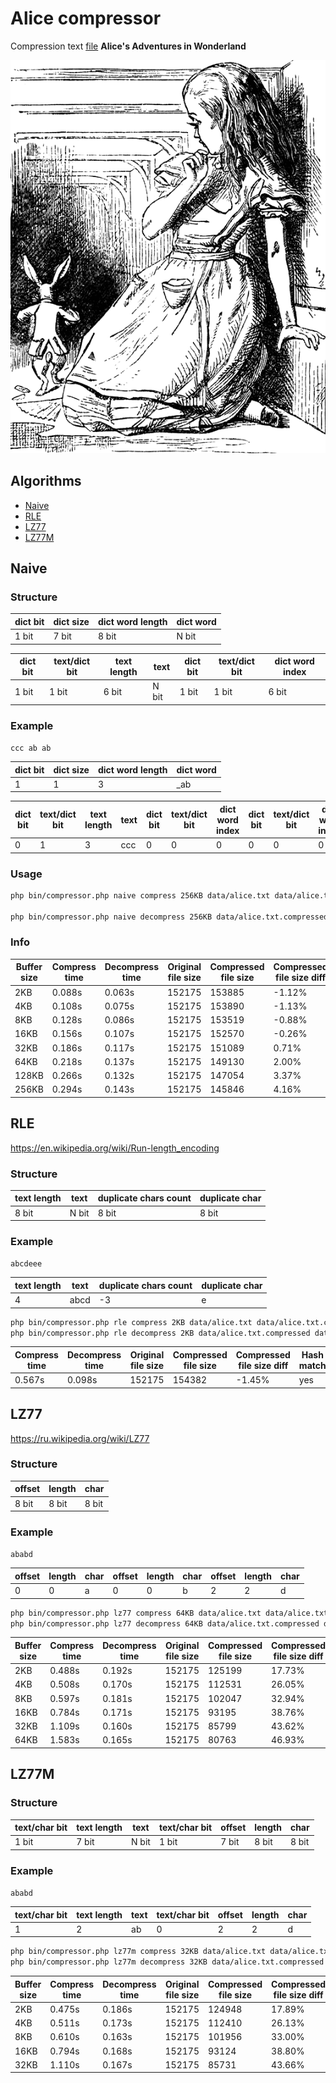 # Alice compressor

Compression text [file](./data/alice.txt) **Alice's Adventures in Wonderland**

![](./alice.png)

## Algorithms

* [Naive](#naive)
* [RLE](#rle)
* [LZ77](#lz77)
* [LZ77M](#lz77m)

## Naive

### Structure

| dict bit | dict size | dict word length | dict word |
|----------|-----------|------------------|-----------|
| 1 bit    | 7 bit     | 8 bit            | N bit     |

| dict bit | text/dict bit | text length | text  | dict bit | text/dict bit | dict word index |
|----------|---------------|-------------|-------|----------|---------------|-----------------|
| 1 bit    | 1 bit         | 6 bit       | N bit | 1 bit    | 1 bit         | 6 bit           |


### Example 

`ccc ab ab`

| dict bit | dict size | dict word length | dict word |
|----------|-----------|------------------|-----------|
| 1        | 1         | 3                | _ab       |

| dict bit | text/dict bit | text length | text | dict bit | text/dict bit | dict word index | dict bit | text/dict bit | dict word index |
|----------|---------------|-------------|------|----------|---------------|-----------------|----------|---------------|-----------------|
| 0        | 1             | 3           | ccc  | 0        | 0             | 0               | 0        | 0             | 0               |

### Usage
```bash
php bin/compressor.php naive compress 256KB data/alice.txt data/alice.txt.compressed

php bin/compressor.php naive decompress 256KB data/alice.txt.compressed data/alice.txt.decompressed 
```

### Info
| Buffer size | Compress time | Decompress time | Original file size | Compressed file size | Compressed file size diff | Hash match |
|-------------|---------------|-----------------|--------------------|----------------------|---------------------------|------------|
| 2KB         | 0.088s        | 0.063s          | 152175             | 153885               | -1.12%                    | yes        |
| 4KB         | 0.108s        | 0.075s          | 152175             | 153890               | -1.13%                    | yes        |
| 8KB         | 0.128s        | 0.086s          | 152175             | 153519               | -0.88%                    | yes        |
| 16KB        | 0.156s        | 0.107s          | 152175             | 152570               | -0.26%                    | yes        |
| 32KB        | 0.186s        | 0.117s          | 152175             | 151089               | 0.71%                     | yes        |
| 64KB        | 0.218s        | 0.137s          | 152175             | 149130               | 2.00%                     | yes        |
| 128KB       | 0.266s        | 0.132s          | 152175             | 147054               | 3.37%                     | yes        |
| 256KB       | 0.294s        | 0.143s          | 152175             | 145846               | 4.16%                     | yes        |

## RLE

https://en.wikipedia.org/wiki/Run-length_encoding

### Structure

| text length | text  | duplicate chars count | duplicate char |
|-------------|-------|-----------------------|----------------|
| 8 bit       | N bit | 8 bit                 | 8 bit          |

### Example

`abcdeee`

| text length | text | duplicate chars count | duplicate char |
|-------------|------|-----------------------|----------------|
| 4           | abcd | -3                    | e              |



```bash
php bin/compressor.php rle compress 2KB data/alice.txt data/alice.txt.compressed
php bin/compressor.php rle decompress 2KB data/alice.txt.compressed data/alice.txt.decompressed 
```

| Compress time | Decompress time | Original file size | Compressed file size | Compressed file size diff | Hash match |
|---------------|-----------------|--------------------|----------------------|---------------------------|------------|
| 0.567s        | 0.098s          | 152175             | 154382               | -1.45%                    | yes        |

## LZ77

https://ru.wikipedia.org/wiki/LZ77

### Structure

| offset | length | char  |
|--------|--------|-------|
| 8 bit  | 8 bit  | 8 bit |

### Example

`ababd`

| offset | length | char | offset | length | char | offset | length | char |
|--------|--------|------|--------|--------|------|--------|--------|------|
| 0      | 0      | a    | 0      | 0      | b    | 2      | 2      | d    |


```bash
php bin/compressor.php lz77 compress 64KB data/alice.txt data/alice.txt.compressed
php bin/compressor.php lz77 decompress 64KB data/alice.txt.compressed data/alice.txt.decompressed 
```

| Buffer size | Compress time | Decompress time | Original file size | Compressed file size | Compressed file size diff | Hash match |
|-------------|---------------|-----------------|--------------------|----------------------|---------------------------|------------|
| 2KB         | 0.488s        | 0.192s          | 152175             | 125199               | 17.73%                    | yes        |
| 4KB         | 0.508s        | 0.170s          | 152175             | 112531               | 26.05%                    | yes        |
| 8KB         | 0.597s        | 0.181s          | 152175             | 102047               | 32.94%                    | yes        |
| 16KB        | 0.784s        | 0.171s          | 152175             | 93195                | 38.76%                    | yes        |
| 32KB        | 1.109s        | 0.160s          | 152175             | 85799                | 43.62%                    | yes        |
| 64KB        | 1.583s        | 0.165s          | 152175             | 80763                | 46.93%                    | yes        |

## LZ77M

### Structure

| text/char bit | text length | text  | text/char bit | offset | length | char  |
|---------------|-------------|-------|---------------|--------|--------|-------|
| 1 bit         | 7 bit       | N bit | 1 bit         | 7 bit  | 8 bit  | 8 bit |

### Example

`ababd`

| text/char bit | text length | text | text/char bit | offset | length | char |
|---------------|-------------|------|---------------|--------|--------|------|
| 1             | 2           | ab   | 0             | 2      | 2      | d    |

```bash
php bin/compressor.php lz77m compress 32KB data/alice.txt data/alice.txt.compressed
php bin/compressor.php lz77m decompress 32KB data/alice.txt.compressed data/alice.txt.decompressed 
```

| Buffer size | Compress time | Decompress time | Original file size | Compressed file size | Compressed file size diff | Hash match |
|-------------|---------------|-----------------|--------------------|----------------------|---------------------------|------------|
| 2KB         | 0.475s        | 0.186s          | 152175             | 124948               | 17.89%                    | yes        |
| 4KB         | 0.511s        | 0.173s          | 152175             | 112410               | 26.13%                    | yes        |
| 8KB         | 0.610s        | 0.163s          | 152175             | 101956               | 33.00%                    | yes        |
| 16KB        | 0.794s        | 0.168s          | 152175             | 93124                | 38.80%                    | yes        |
| 32KB        | 1.110s        | 0.167s          | 152175             | 85731                | 43.66%                    | yes        |
